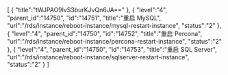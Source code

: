[
	{
		"title":"tWJPAO9lvS3burKJvQn6JA=="
	},
	{
		"level":"4",
		"parent_id":"14750",
		"id":"14751",
		"title":"重启 MySQL",
		"url":"/rds/instance/reboot-instance/mysql-restart-instance",
		"status":"2"
	},
	{
		"level":"4",
		"parent_id":"14750",
		"id":"14752",
		"title":"重启 Percona",
		"url":"/rds/instance/reboot-instance/percona-restart-instance",
		"status":"2"
	},
	{
		"level":"4",
		"parent_id":"14750",
		"id":"14753",
		"title":"重启 SQL Server",
		"url":"/rds/instance/reboot-instance/sqlserver-restart-instance",
		"status":"2"
	}
]